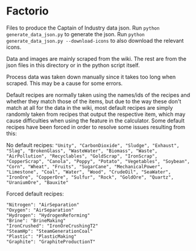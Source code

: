 # Factorio

Files to produce the Captain of Industry data json. Run `python generate_data_json.py` to generate the json. Run `python generate_data_json.py --download-icons` to also download the relevant icons.

Data and images are mainly scraped from the wiki. The rest are from the json files in this directory or in the python script itself.

Process data was taken down manually since it takes too long when scraped. This may be a cause for some errors.

Default recipes are normally taken using the names/ids of the recipes and whether they match those of the items, but due to the way these don't match at all for the data in the wiki, most default recipes are simply randomly taken from recipes that output the respective item, which may cause difficulties when using the feature in the calculator. Some default recipes have been forced in order to resolve some issues resulting from this:

No default recipes:
`"Unity", "CarbonDioxide", "Sludge", "Exhaust", "Slag", "BrokenGlass", "WasteWater", "Biomass", "Waste", "AirPollution", "Recyclables", "GoldScrap", "IronScrap", "CopperScrap", "Canola", "Poppy", "Potato", "Vegetables", "Soybean", "Corn", "Wheat", "Fruits", "SugarCane", "MechanicalPower", "Limestone", "Coal", "Water", "Wood", "CrudeOil", "SeaWater", "IronOre", "CopperOre", "Sulfur", "Rock", "GoldOre", "Quartz", "UraniumOre", "Bauxite"`

Forced default recipes:
```
"Nitrogen": "AirSeparation" 
"Oxygen": "AirSeparation"
"Hydrogen": "HydrogenReforming"
"Brine": "BrineMaking"
"IronCrushed": "IronOreCrushingT2"
"SteamHp": "SteamGenerationCoal" 
"Plastic": "PlasticMaking"
"Graphite": "GraphiteProductionT"
```